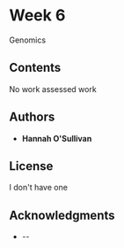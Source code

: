 # Week 6

Genomics

## Contents

No work assessed work

## Authors

* **Hannah O'Sullivan**

## License

I don't have one

## Acknowledgments

* --
